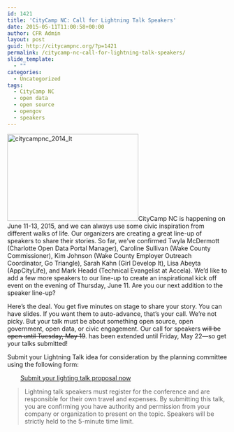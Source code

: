 ```yaml
---
id: 1421
title: 'CityCamp NC: Call for Lightning Talk Speakers'
date: 2015-05-11T11:00:58+00:00
author: CFR Admin
layout: post
guid: http://citycampnc.org/?p=1421
permalink: /citycamp-nc-call-for-lightning-talk-speakers/
slide_template:
  - ""
categories:
  - Uncategorized
tags:
  - CityCamp NC
  - open data
  - open source
  - opengov
  - speakers
---
```

[<img class="alignright size-medium wp-image-1300" src="http://citycampnc.org/wp-content/uploads/2014/06/citycampnc_2014_lt-300x199.jpg" alt="citycampnc_2014_lt" width="300" height="199" />](http://citycampnc.org/wp-content/uploads/2014/06/citycampnc_2014_lt.jpg)CityCamp NC is happening on June 11-13, 2015, and we can always use some civic inspiration from different walks of life. Our organizers are creating a great line-up of speakers to share their stories. So far, we&#8217;ve confirmed Twyla McDermott (Charlotte Open Data Portal Manager), Caroline Sullivan (Wake County Commissioner), Kim Johnson (Wake County Employer Outreach Coordinator, Go Triangle), Sarah Kahn (Girl Develop It), Lisa Abeyta (AppCityLife), and Mark Headd (Technical Evangelist at Accela). We&#8217;d like to add a few more speakers to our line-up to create an inspirational kick off event on the evening of Thursday, June 11. Are you our next addition to the speaker line-up?<!--more-->

Here&#8217;s the deal. You get five minutes on stage to share your story. You can have slides. If you want them to auto-advance, that&#8217;s your call. We&#8217;re not picky. But your talk must be about something open source, open government, open data, or civic engagement. Our call for speakers <del>will be open until Tuesday, May 19</del>. has been extended until Friday, May 22—so get your talks submitted!

Submit your Lightning Talk idea for consideration by the planning committee using the following form:

<p style="padding-left: 30px;">
  <a href="https://docs.google.com/forms/d/1aQP9Cy_-ZGPoPZyNrMMVHrwLJd2BrBmi5P1SsbTxSZU/viewform" target="_blank">Submit your lighting talk proposal now</a>
</p>

> Lightning talk speakers must register for the conference and are responsible for their own travel and expenses. By submitting this talk, you are confirming you have authority and permission from your company or organization to present on the topic. Speakers will be strictly held to the 5-minute time limit.